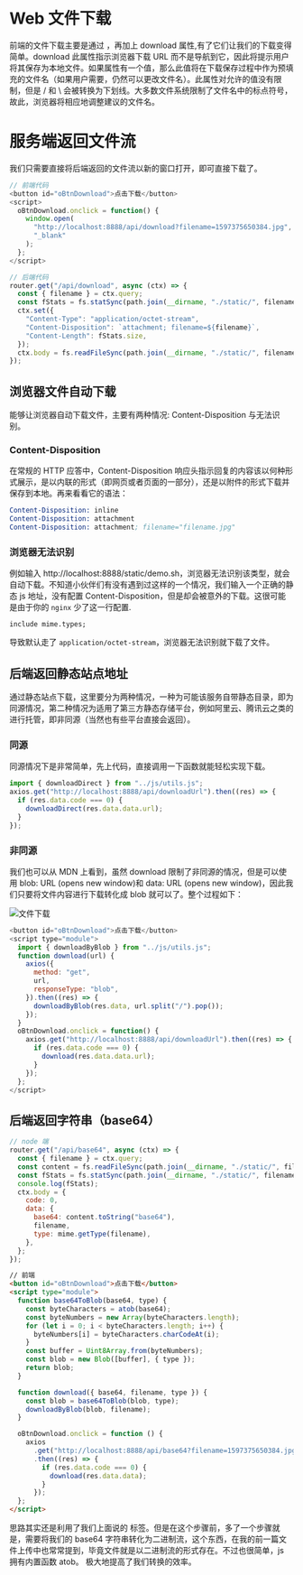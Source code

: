 # Web 文件下载

前端的文件下载主要是通过 <a> ，再加上 download 属性,有了它们让我们的下载变得简单。download 此属性指示浏览器下载 URL 而不是导航到它，因此将提示用户将其保存为本地文件。如果属性有一个值，那么此值将在下载保存过程中作为预填充的文件名（如果用户需要，仍然可以更改文件名）。此属性对允许的值没有限制，但是 / 和 \ 会被转换为下划线。大多数文件系统限制了文件名中的标点符号，故此，浏览器将相应地调整建议的文件名。

# 服务端返回文件流

我们只需要直接将后端返回的文件流以新的窗口打开，即可直接下载了。

```js
// 前端代码
<button id="oBtnDownload">点击下载</button>
<script>
  oBtnDownload.onclick = function() {
    window.open(
      "http://localhost:8888/api/download?filename=1597375650384.jpg",
      "_blank"
    );
  };
</script>

// 后端代码
router.get("/api/download", async (ctx) => {
  const { filename } = ctx.query;
  const fStats = fs.statSync(path.join(__dirname, "./static/", filename));
  ctx.set({
    "Content-Type": "application/octet-stream",
    "Content-Disposition": `attachment; filename=${filename}`,
    "Content-Length": fStats.size,
  });
  ctx.body = fs.readFileSync(path.join(__dirname, "./static/", filename));
});
```

## 浏览器文件自动下载

能够让浏览器自动下载文件，主要有两种情况: Content-Disposition 与无法识别。

### Content-Disposition

在常规的 HTTP 应答中，Content-Disposition 响应头指示回复的内容该以何种形式展示，是以内联的形式（即网页或者页面的一部分），还是以附件的形式下载并保存到本地。再来看看它的语法：

```s
Content-Disposition: inline
Content-Disposition: attachment
Content-Disposition: attachment; filename="filename.jpg"
```

### 浏览器无法识别

例如输入 http://localhost:8888/static/demo.sh，浏览器无法识别该类型，就会自动下载。不知道小伙伴们有没有遇到过这样的一个情况，我们输入一个正确的静态 js 地址，没有配置 Content-Disposition，但是却会被意外的下载。这很可能是由于你的 `nginx` 少了这一行配置.

```text
include mime.types;
```

导致默认走了 `application/octet-stream`，浏览器无法识别就下载了文件。

## 后端返回静态站点地址

通过静态站点下载，这里要分为两种情况，一种为可能该服务自带静态目录，即为同源情况，第二种情况为适用了第三方静态存储平台，例如阿里云、腾讯云之类的进行托管，即非同源（当然也有些平台直接会返回）。

### 同源

同源情况下是非常简单，先上代码，直接调用一下函数就能轻松实现下载。

```js
import { downloadDirect } from "../js/utils.js";
axios.get("http://localhost:8888/api/downloadUrl").then((res) => {
  if (res.data.code === 0) {
    downloadDirect(res.data.data.url);
  }
});
```

### 非同源

我们也可以从 MDN 上看到，虽然 download 限制了非同源的情况，但是可以使用 blob: URL (opens new window)和 data: URL (opens new window)，因此我们只要将文件内容进行下载转化成 blob 就可以了。整个过程如下：

![文件下载](https://assets.ng-tech.icu/item/20221225154923.png)

```js
<button id="oBtnDownload">点击下载</button>
<script type="module">
  import { downloadByBlob } from "../js/utils.js";
  function download(url) {
    axios({
      method: "get",
      url,
      responseType: "blob",
    }).then((res) => {
      downloadByBlob(res.data, url.split("/").pop());
    });
  }
  oBtnDownload.onclick = function() {
    axios.get("http://localhost:8888/api/downloadUrl").then((res) => {
      if (res.data.code === 0) {
        download(res.data.data.url);
      }
    });
  };
</script>
```

## 后端返回字符串（base64）

```js
// node 端
router.get("/api/base64", async (ctx) => {
  const { filename } = ctx.query;
  const content = fs.readFileSync(path.join(__dirname, "./static/", filename));
  const fStats = fs.statSync(path.join(__dirname, "./static/", filename));
  console.log(fStats);
  ctx.body = {
    code: 0,
    data: {
      base64: content.toString("base64"),
      filename,
      type: mime.getType(filename),
    },
  };
});
```

```html
// 前端
<button id="oBtnDownload">点击下载</button>
<script type="module">
  function base64ToBlob(base64, type) {
    const byteCharacters = atob(base64);
    const byteNumbers = new Array(byteCharacters.length);
    for (let i = 0; i < byteCharacters.length; i++) {
      byteNumbers[i] = byteCharacters.charCodeAt(i);
    }
    const buffer = Uint8Array.from(byteNumbers);
    const blob = new Blob([buffer], { type });
    return blob;
  }

  function download({ base64, filename, type }) {
    const blob = base64ToBlob(blob, type);
    downloadByBlob(blob, filename);
  }

  oBtnDownload.onclick = function () {
    axios
      .get("http://localhost:8888/api/base64?filename=1597375650384.jpg")
      .then((res) => {
        if (res.data.code === 0) {
          download(res.data.data);
        }
      });
  };
</script>
```

思路其实还是利用了我们上面说的 <a> 标签。但是在这个步骤前，多了一个步骤就是，需要将我们的 base64 字符串转化为二进制流，这个东西，在我的前一篇文件上传中也常常提到，毕竟文件就是以二进制流的形式存在。不过也很简单，js 拥有内置函数 atob。 极大地提高了我们转换的效率。
